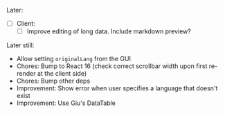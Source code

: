 Later:

* [ ] Client:
    * [ ] Improve editing of long data. Include markdown preview?

Later still:

* Allow setting `originalLang` from the GUI
* Chores: Bump to React 16 (check correct scrollbar width upon first re-render at the client side)
* Chores: Bump other deps
* Improvement: Show error when user specifies a language that doesn't exist
* Improvement: Use Giu's DataTable

